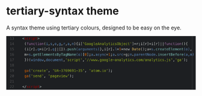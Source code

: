# tertiary-syntax theme

A syntax theme using tertiary colours, designed to be easy on the eye.

![A screenshot of your theme](https://raw.githubusercontent.com/objectivetester/tertiary-syntax/master/tertiary-syntax-screenshot.png)
